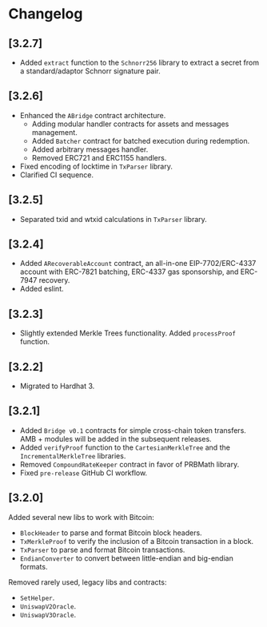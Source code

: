 # Changelog

## [3.2.7]

- Added `extract` function to the `Schnorr256` library to extract a secret from a standard/adaptor Schnorr signature pair.

## [3.2.6]

- Enhanced the `ABridge` contract architecture.
  - Adding modular handler contracts for assets and messages management.
  - Added `Batcher` contract for batched execution during redemption.
  - Added arbitrary messages handler.
  - Removed ERC721 and ERC1155 handlers.
- Fixed encoding of locktime in `TxParser` library.
- Clarified CI sequence.

## [3.2.5]

- Separated txid and wtxid calculations in `TxParser` library.

## [3.2.4]

- Added `ARecoverableAccount` contract, an all-in-one EIP-7702/ERC-4337 account with ERC-7821 batching, ERC-4337 gas sponsorship, and ERC-7947 recovery.
- Added eslint.

## [3.2.3]

- Slightly extended Merkle Trees functionality. Added `processProof` function.

## [3.2.2]

- Migrated to Hardhat 3.

## [3.2.1]

- Added `Bridge v0.1` contracts for simple cross-chain token transfers. AMB + modules will be added in the subsequent releases.
- Added `verifyProof` function to the `CartesianMerkleTree` and the `IncrementalMerkleTree` libraries.
- Removed `CompoundRateKeeper` contract in favor of PRBMath library.
- Fixed `pre-release` GitHub CI workflow.

## [3.2.0]

Added several new libs to work with Bitcoin:

- `BlockHeader` to parse and format Bitcoin block headers.
- `TxMerkleProof` to verify the inclusion of a Bitcoin transaction in a block.
- `TxParser` to parse and format Bitcoin transactions.
- `EndianConverter` to convert between little-endian and big-endian formats.

Removed rarely used, legacy libs and contracts:

- `SetHelper`.
- `UniswapV2Oracle`.
- `UniswapV3Oracle`.
